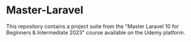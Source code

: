 # Master-Laravel
This repository contains a project suite from the "Master Laravel 10 for Beginners &amp; Intermediate 2023" course available on the Udemy platform.
